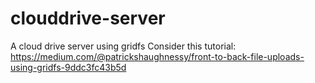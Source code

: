 # clouddrive-server
A cloud drive server using gridfs
Consider this tutorial: https://medium.com/@patrickshaughnessy/front-to-back-file-uploads-using-gridfs-9ddc3fc43b5d
